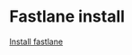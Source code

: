 # Fastlane install

[Install fastlane](https://github.com/Mustafa-Ezzat/CI-CD-Doc/blob/master/fastlane%20install.md)
